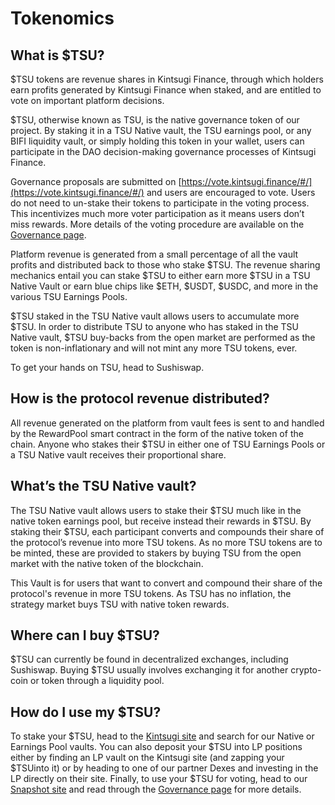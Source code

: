 # Tokenomics

## **What is $TSU?**

$TSU tokens are revenue shares in Kintsugi Finance, through which holders earn profits generated by Kintsugi Finance when staked, and are entitled to vote on important platform decisions.

$TSU, otherwise known as TSU, is the native governance token of our project. By staking it in a TSU Native vault, the TSU earnings pool, or any BIFI liquidity vault, or simply holding this token in your wallet, users can participate in the DAO decision-making governance processes of Kintsugi Finance.&#x20;

Governance proposals are submitted on [https://vote.kintsugi.finance/#/](https://vote.kintsugi.finance/#/) and users are encouraged to vote. Users do not need to un-stake their tokens to participate in the voting process. This incentivizes much more voter participation as it means users don’t miss rewards. More details of the voting procedure are available on the [Governance page](../../community-governance/governance.md).

Platform revenue is generated from a small percentage of all the vault profits and distributed back to those who stake $TSU. The revenue sharing mechanics entail you can stake $TSU to either earn more $TSU in a TSU Native Vault or earn blue chips like $ETH, $USDT, $USDC, and more in the various TSU Earnings Pools.



$TSU staked in the TSU Native vault allows users to accumulate more $TSU. In order to distribute TSU to anyone who has staked in the TSU Native vault, $TSU buy-backs from the open market are performed as the token is non-inflationary and will not mint any more TSU tokens, ever.

To get your hands on TSU, head to Sushiswap.

## **How is the protocol revenue distributed?**

All revenue generated on the platform from vault fees is sent to and handled by the RewardPool smart contract in the form of the native token of the chain. Anyone who stakes their $TSU in either one of TSU Earnings Pools or a TSU Native vault receives their proportional share.

## **What’s the** TSU Native **vault?**

The TSU Native vault allows users to stake their $TSU much like in the native token earnings pool, but receive instead their rewards in $TSU. By staking their $TSU, each participant converts and compounds their share of the protocol’s revenue into more TSU tokens. As no more TSU tokens are to be minted, these are provided to stakers by buying TSU from the open market with the native token of the blockchain.

This Vault is for users that want to convert and compound their share of the protocol's revenue in more TSU tokens. As TSU has no inflation, the strategy market buys TSU with native token rewards.

## **Where can I buy $TSU?**

$TSU can currently be found in decentralized exchanges, including Sushiswap.        Buying $TSU usually involves exchanging it for another crypto-coin or token through a liquidity pool.

## **How do I use my $TSU?**

To stake your $TSU, head to the [Kintsugi site](https://app.kintsugi.finance) and search for our Native or Earnings Pool vaults. You can also deposit your $TSU into LP positions either by finding an LP vault on the Kintsugi site (and zapping your $TSUinto it) or by heading to one of our partner Dexes and investing in the LP directly on their site. Finally, to use your $TSU for voting, head to our [Snapshot site](https://vote.kintsugi.finance) and read through the [Governance page](../../community-governance/governance.md) for more details.
